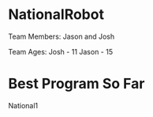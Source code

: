 # NationalRobot

Team Members: Jason and Josh

Team Ages:
Josh - 11
Jason - 15

# Best Program So Far
National1